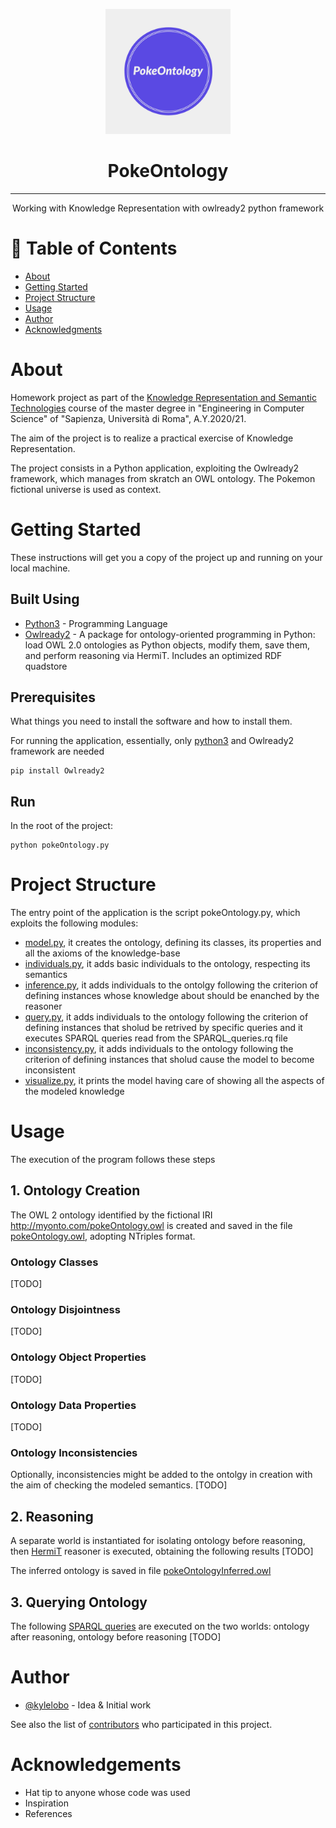 <p align="center">
  <a href="" rel="noopener">
 <img width=200px height=200px src="/PokeOntology-Logo.jpeg" alt="Project logo"></a>
</p>

<h1 align="center">PokeOntology</h1>

---

<p align="center">
  Working with Knowledge Representation with owlready2 python framework
  <br /> 
</p>

# 📝 Table of Contents

- [About](#about)
- [Getting Started](#getting_started)
- [Project Structure](#structure)
- [Usage](#usage)
- [Author](#author)
- [Acknowledgments](#acknowledgement)

# About <a name = "about"></a>

Homework project as part of the [Knowledge Representation and Semantic Technologies](http://www.diag.uniroma1.it//rosati/krst/) course of the master degree in "Engineering in Computer Science" of "Sapienza, Università di Roma", A.Y.2020/21.

The aim of the project is to realize a practical exercise of Knowledge Representation.

The project consists in a Python application, exploiting the Owlready2 framework, which manages from skratch an OWL ontology. The Pokemon fictional universe is used as context.

# Getting Started <a name = "getting_started"></a>

These instructions will get you a copy of the project up and running on your local machine.

## Built Using

- [Python3](https://www.python.org/) - Programming Language
- [Owlready2](https://pypi.org/project/Owlready2/) - A package for ontology-oriented programming in Python: load OWL 2.0 ontologies as Python objects, modify them, save them, and perform reasoning via HermiT. Includes an optimized RDF quadstore

## Prerequisites

What things you need to install the software and how to install them.

For running the application, essentially, only [python3](https://www.python.org/downloads/) and Owlready2 framework are needed

```
pip install Owlready2
```

## Run

In the root of the project:

```
python pokeOntology.py
```
# Project Structure <a name="structure"></a>

The entry point of the application is the script pokeOntology.py, which exploits the following modules:
- [model.py](/model.py), it creates the ontology, defining its classes, its properties and all the axioms of the knowledge-base
- [individuals.py](/individuals.py), it adds basic individuals to the ontology, respecting its semantics
- [inference.py](/inference.py), it adds individuals to the ontolgy following the criterion of defining instances whose knowledge about should be enanched by the reasoner
- [query.py](/query.py), it adds individuals to the ontology following the criterion of defining instances that sholud be retrived by specific queries and it executes SPARQL queries read from the SPARQL_queries.rq file
- [inconsistency.py](/inconsistency.py), it adds individuals to the ontology following the criterion of defining instances that sholud cause the model to become inconsistent
- [visualize.py](/visualize.py), it prints the model having care of showing all the aspects of the modeled knowledge

# Usage <a name="usage"></a>

The execution of the program follows these steps

## 1. Ontology Creation

The OWL 2 ontology identified by the fictional IRI http://myonto.com/pokeOntology.owl is created and saved in the file [pokeOntology.owl](/pokeOntology.py), adopting NTriples format.

### Ontology Classes
[TODO]
### Ontology Disjointness
[TODO]
### Ontology Object Properties
[TODO]
### Ontology Data Properties
[TODO]
### Ontology Inconsistencies
Optionally, inconsistencies might be added to the ontolgy in creation with the aim of checking the modeled semantics.
[TODO]

## 2. Reasoning

A separate world is instantiated for isolating ontology before reasoning, then [HermiT](http://www.hermit-reasoner.com/) reasoner is executed, obtaining the following results
[TODO]

The inferred ontology is saved in file [pokeOntologyInferred.owl](/pokeOntologyInferred.owl)

## 3. Querying Ontology

The following [SPARQL queries](/SPARQL_queries.rq) are executed on the two worlds: ontology after reasoning, ontology before reasoning
[TODO]

# Author <a name = "author"></a>

- [@kylelobo](https://github.com/kylelobo) - Idea & Initial work

See also the list of [contributors](https://github.com/kylelobo/The-Documentation-Compendium/contributors) who participated in this project.

# Acknowledgements <a name = "acknowledgement"></a>

- Hat tip to anyone whose code was used
- Inspiration
- References
